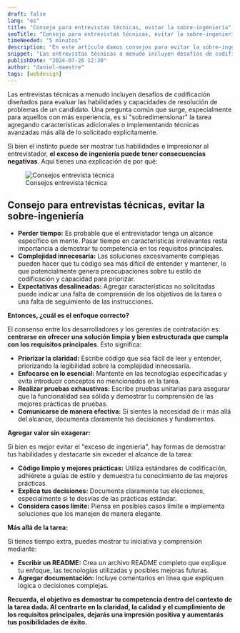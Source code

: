 ```yaml
---
draft: false
lang: "es"
title: "Consejo para entrevistas técnicas, evitar la sobre-ingeniería"
seoTitle: "Consejo para entrevistas técnicas, evitar la sobre-ingeniería"
timeNeeded: "5 minutos"
description: "En este artículo damos consejos para evitar la sobre-ingeniería en entrevistas técnicas y demostrar competencia en los requisitos principales."
snippet: "Las entrevistas técnicas a menudo incluyen desafíos de codificación diseñados para evaluar las habilidades y capacidades de resolución de problemas de un candidato."
publishDate: "2024-07-26 12:30"
author: "daniel-maestre"
tags: [webdesign]
---
```


Las entrevistas técnicas a menudo incluyen desafíos de codificación diseñados para evaluar las habilidades y capacidades de resolución de problemas de un candidato. Una pregunta común que surge, especialmente para aquellos con más experiencia, es si "sobredimensionar" la tarea agregando características adicionales o implementando técnicas avanzadas más allá de lo solicitado explícitamente.

Si bien el instinto puede ser mostrar tus habilidades e impresionar al entrevistador, **el exceso de ingeniería puede tener consecuencias negativas**. Aquí tienes una explicación de por qué:

<figure>
<img class="mx-auto" src="/blogImages/consejos-entrevista-tecnica.webp" title="Consejos entrevista técnica" alt="Consejos entrevista técnica" loading="lazy"/>
<figcaption class="text-center">Consejos entrevista técnica<figcaption>
</figure>

## Consejo para entrevistas técnicas, evitar la sobre-ingeniería

- **Perder tiempo:** Es probable que el entrevistador tenga un alcance específico en mente. Pasar tiempo en características irrelevantes resta importancia a demostrar tu competencia en los requisitos principales.
- **Complejidad innecesaria:** Las soluciones excesivamente complejas pueden hacer que tu código sea más difícil de entender y mantener, lo que potencialmente genera preocupaciones sobre tu estilo de codificación y capacidad para priorizar.
- **Expectativas desalineadas:** Agregar características no solicitadas puede indicar una falta de comprensión de los objetivos de la tarea o una falta de seguimiento de las instrucciones.

**Entonces, ¿cuál es el enfoque correcto?**

El consenso entre los desarrolladores y los gerentes de contratación es: **centrarse en ofrecer una solución limpia y bien estructurada que cumpla con los requisitos principales**. Esto significa:

- **Priorizar la claridad:** Escribe código que sea fácil de leer y entender, priorizando la legibilidad sobre la complejidad innecesaria.
- **Enfocarse en lo esencial:** Mantente en las tecnologías especificadas y evita introducir conceptos no mencionados en la tarea.
- **Realizar pruebas exhaustivas:** Escribe pruebas unitarias para asegurar que la funcionalidad sea sólida y demostrar tu comprensión de las mejores prácticas de pruebas.
- **Comunicarse de manera efectiva:** Si sientes la necesidad de ir más allá del alcance, documenta claramente tus decisiones y fundamentos.

**Agregar valor sin exagerar:**

Si bien es mejor evitar el "exceso de ingeniería", hay formas de demostrar tus habilidades y destacarte sin exceder el alcance de la tarea:

- **Código limpio y mejores prácticas:** Utiliza estándares de codificación, adhiérete a guías de estilo y demuestra tu conocimiento de las mejores prácticas.
- **Explica tus decisiones:** Documenta claramente tus elecciones, especialmente si te desvías de las prácticas estándar.
- **Considera casos límite:** Piensa en posibles casos límite e implementa soluciones que los manejen de manera elegante.

**Más allá de la tarea:**

Si tienes tiempo extra, puedes mostrar tu iniciativa y comprensión mediante:

- **Escribir un README:** Crea un archivo README completo que explique tu enfoque, las tecnologías utilizadas y posibles mejoras futuras.
- **Agregar documentación:** Incluye comentarios en línea que expliquen lógica o decisiones complejas.

**Recuerda, el objetivo es demostrar tu competencia dentro del contexto de la tarea dada. Al centrarte en la claridad, la calidad y el cumplimiento de los requisitos principales, dejarás una impresión positiva y aumentarás tus posibilidades de éxito.**
